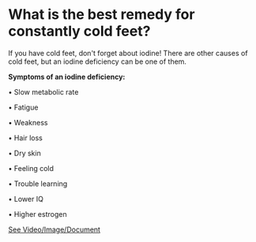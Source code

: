 # What is the best remedy for constantly cold feet?

If you have cold feet, don't forget about iodine! There are other causes of cold feet, but an iodine deficiency can be one of them. 

**Symptoms of an iodine deficiency:** 

• Slow metabolic rate

• Fatigue 

• Weakness 

• Hair loss 

• Dry skin 

• Feeling cold 

• Trouble learning 

• Lower IQ 

• Higher estrogen

 [See Video/Image/Document](https://hls-player.drberg.com/asset?path=migrated-assets/cold-feet-dont-forget-iodine)